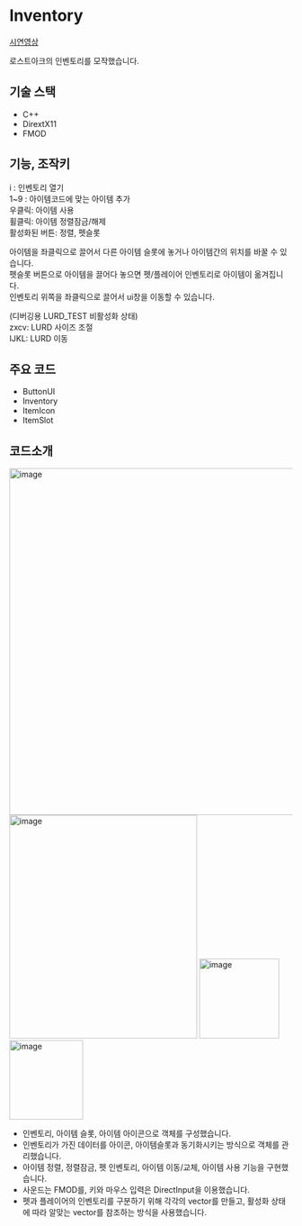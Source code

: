 # Inventory
[시연영상](https://youtu.be/K9rdjz1qtuw)

로스트아크의 인벤토리를 모작했습니다.  
## 기술 스택
- C++
- DirextX11
- FMOD

## 기능, 조작키
i : 인벤토리 열기  
1~9 : 아이템코드에 맞는 아이템 추가  
우클릭: 아이템 사용  
휠클릭: 아이템 정렬잠금/해제  
활성화된 버튼: 정렬, 펫슬롯  

아이템을 좌클릭으로 끌어서 다른 아이템 슬롯에 놓거나 아이템간의 위치를 바꿀 수 있습니다.  
펫슬롯 버튼으로 아이템을 끌어다 놓으면 펫/플레이어 인벤토리로 아이템이 옮겨집니다.  
인벤토리 위쪽을 좌클릭으로 끌어서 ui창을 이동할 수 있습니다.  


(디버깅용 LURD_TEST 비활성화 상태)  
zxcv: LURD 사이즈 조절  
IJKL: LURD 이동  

## 주요 코드
- ButtonUI
- Inventory
- ItemIcon
- ItemSlot

## 코드소개
<img width="801" height="616" alt="image" src="https://github.com/user-attachments/assets/df9e3722-6ff9-4b62-b46e-b601fe8d0378" />  
<img width="334" height="397" alt="image" src="https://github.com/user-attachments/assets/a81c23ed-1006-4c4c-a19e-867c2e870caa" />
<img width="142" height="142" alt="image" src="https://github.com/user-attachments/assets/56bc3306-024b-4c7f-bf08-19fdda45a1b9" />
<img width="131" height="141" alt="image" src="https://github.com/user-attachments/assets/e8706323-b953-4eec-b2df-515feabebedd" />

- 인벤토리, 아이템 슬롯, 아이템 아이콘으로 객체를 구성했습니다.  
- 인벤토리가 가진 데이터를 아이콘, 아이템슬롯과 동기화시키는 방식으로 객체를 관리했습니다.  
- 아이템 정렬, 정렬잠금, 펫 인벤토리, 아이템 이동/교체, 아이템 사용 기능을 구현했습니다.  
- 사운드는 FMOD를, 키와 마우스 입력은 DirectInput을 이용했습니다.  
- 펫과 플레이어의 인벤토리를 구분하기 위해 각각의 vector를 만들고, 활성화 상태에 따라 알맞는 vector를 참조하는 방식을 사용했습니다.  


